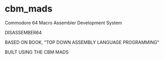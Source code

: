 # cbm_mads
Commodore 64 Macro Assembler Development System

DISASSEMBER64

BASED ON BOOK, "TOP DOWN ASSEMBLY LANGUAGE PROGRAMMING"

BUILT USING THE CBM MADS


